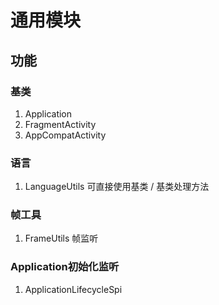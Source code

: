 # 通用模块
## 功能
### 基类
1. Application
2. FragmentActivity
3. AppCompatActivity
### 语言
1. LanguageUtils 可直接使用基类 / 基类处理方法
### 帧工具
1. FrameUtils 帧监听
### Application初始化监听
1. ApplicationLifecycleSpi